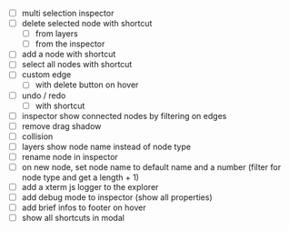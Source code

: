 - [ ] multi selection inspector
- [ ] delete selected node with shortcut
  - [ ] from layers
  - [ ] from the inspector
- [ ] add a node with shortcut
- [ ] select all nodes with shortcut
- [ ] custom edge
  - [ ] with delete button on hover
- [ ] undo / redo
  - [ ] with shortcut
- [ ] inspector show connected nodes by filtering on edges
- [ ] remove drag shadow
- [ ] collision
- [ ] layers show node name instead of node type
- [ ] rename node in inspector
- [ ] on new node, set node name to default name and a number (filter for node type and get a length + 1)
- [ ] add a xterm js logger to the explorer
- [ ] add debug mode to inspector (show all properties)
- [ ] add brief infos to footer on hover
- [ ] show all shortcuts in modal
